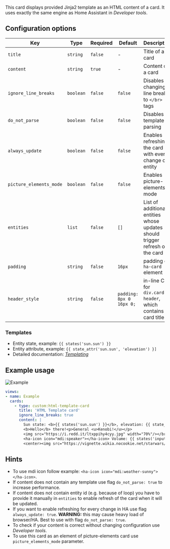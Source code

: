 This card displays provided Jinja2 template as an HTML content of a card. It uses exactly the same engine as Home Assistant in *Developer tools*.

## Configuration options

| Key | Type | Required | Default | Description |
| --- | --- | --- | --- | --- |
| `title` | `string` | `false` | - | Title of a card |
| `content` | `string` | `true` | - | Content of a card |
| `ignore_line_breaks` | `boolean` | `false` | `false` | Disables changing line breaks to `</br>` tags |
| `do_not_parse` | `boolean` | `false` | `false` | Disables template parsing |
| `always_update` | `boolean` | `false` | `false` | Enables refreshing the card with every change of entity |
| `picture_elements_mode` | `boolean` | `false` | `false` | Enables picture-elements mode |
| `entities` | `list` | `false` | `[]` | List of additional entities whose updates should trigger refresh of the card |
| `padding` | `string` | `false` | `16px` | padding of `ha-card` element |
| `header_style` | `string` | `false` | `padding: 8px 0 16px 0;` | in-line CSS for `div.card-header`, which contains card title |

### Templates

 * Entity state, example: `{{ states('sun.sun') }}`
 * Entity attribute, example: `{{ state_attr('sun.sun', 'elevation') }]`
 * Detailed documentation: [*Templating*](https://www.home-assistant.io/docs/configuration/templating/)
 
## Example usage

![Example](https://github.com/PiotrMachowski/Home-Assistant-Lovelace-HTML-Jinja2-Template-card/raw/master/example.gif)


```yaml
views:
- name: Example
  cards:
    - type: custom:html-template-card
      title: 'HTML Template card'
      ignore_line_breaks: true
      content: |
        Sun state: <b>{{ states('sun.sun') }}</b>, elevation: {{ state_attr('sun.sun','elevation') }}</br>
        <b>Hello</b> there!<p>General <u>Kenobi!</u></p>
        <img src="https://i.redd.it/ltxppihy4cyy.jpg" width="70%"/></br>
        <ha-icon icon="mdi:speaker"></ha-icon> Volume: {{ states('input_number.system_volume') }}%</br>
        <center><img src="https://vignette.wikia.nocookie.net/starwars/images/f/fa/Modal_Nodes_02.jpg" width="{{ states('input_number.system_volume') }}%"/></center>
```

## Hints
* To use mdi icon follow example: `<ha-icon icon="mdi:weather-sunny"></ha-icon>`.
* If content does not contain any template use flag `do_not_parse: true` to increase performance.
* If content does not contain entity id (e.g. because of loop) you have to provide it manually in `entities` to enable refresh of the card when it will be updated.
* If you want to enable refreshing for every change in HA use flag `always_update: true`. **WARNING:** this may cause heavy load of browser/HA. Best to use with flag `do_not_parse: true`.
* To check if your content is correct without changing configuration use *Developer tools*.
* To use this card as an element of picture-elements card use `picture_elements_mode` parameter.
